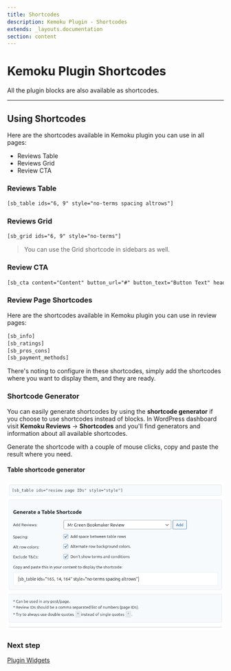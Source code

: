```yaml
---
title: Shortcodes
description: Kemoku Plugin - Shortcodes
extends: _layouts.documentation
section: content
---
```


# Kemoku Plugin Shortcodes

All the plugin blocks are also available as shortcodes.

---

## Using Shortcodes

Here are the shortcodes available in Kemoku plugin you can use in all pages:

- Reviews Table
- Reviews Grid
- Review CTA

### Reviews Table

```html
[sb_table ids="6, 9" style="no-terms spacing altrows"]
```

### Reviews Grid

```html
[sb_grid ids="6, 9" style="no-terms"]
```

> You can use the Grid shortcode in sidebars as well.

### Review CTA

```html
[sb_cta content="Content" button_url="#" button_text="Button Text" heading="Heading"]
```

### Review Page Shortcodes

Here are the shortcodes available in Kemoku plugin you can use in review pages:

```html
[sb_info]
[sb_ratings]
[sb_pros_cons]
[sb_payment_methods]
```

There's noting to configure in these shortcodes, simply add the shortcodes where you want to display them, and they are ready.

### Shortcode Generator

You can easily generate shortcodes by using the **shortcode generator** if you choose to use shortcodes instead of blocks. In WordPress dashboard visit **Kemoku Reviews** &#8594; **Shortcodes** and you'll find generators and information about all available shortcodes.

Generate the shortcode with a couple of mouse clicks, copy and paste the result where you need.

#### Table shortcode generator

![Kemoku Shortcode Generator](/assets/images/kemoku/kemoku-shortcode-generator.png)


### Next step

[Plugin Widgets](/docs/kemoku/widgets/)

